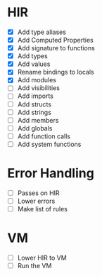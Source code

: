 # HIR

- [x] Add type aliases
- [x] Add Computed Properties
- [x] Add signature to functions
- [x] Add types
- [x] Add values
- [x] Rename bindings to locals
- [x] Add modules
- [ ] Add visibilities
- [ ] Add imports
- [ ] Add structs
- [ ] Add strings
- [ ] Add members
- [ ] Add globals
- [ ] Add function calls
- [ ] Add system functions

# Error Handling

- [ ] Passes on HIR
- [ ] Lower errors
- [ ] Make list of rules

# VM

- [ ] Lower HIR to VM
- [ ] Run the VM